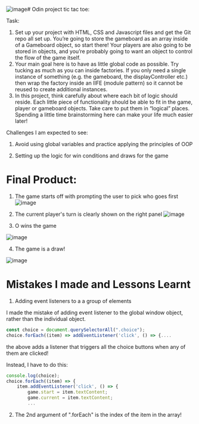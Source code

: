 ![image](https://github.com/user-attachments/assets/9a1b3f42-ad8e-4788-876f-30bfa1c3c8e4)# Odin project tic tac toe:

Task: 
1. Set up your project with HTML, CSS and Javascript files and get the Git repo all set up.
You’re going to store the gameboard as an array inside of a Gameboard object, so start there! Your players are also going to be stored in objects, and you’re probably going to want an object to control the flow of the game itself.
2. Your main goal here is to have as little global code as possible. Try tucking as much as you can inside factories. If you only need a single instance of something (e.g. the gameboard, the displayController etc.) then wrap the factory inside an IIFE (module pattern) so it cannot be reused to create additional instances.
3. In this project, think carefully about where each bit of logic should reside. Each little piece of functionality should be able to fit in the game, player or gameboard objects. Take care to put them in “logical” places. Spending a little time brainstorming here can make your life much easier later!

Challenges I am expected to see: 
1. Avoid using global variables and practice applying the principles of OOP

2. Setting up the logic for win conditions and draws for the game

# Final Product:

1. The game starts off with prompting the user to pick who goes first
![image](https://github.com/user-attachments/assets/a4c90feb-496b-4613-9ca7-13a91bff46cb)

2. The current player's turn is clearly shown on the right panel
![image](https://github.com/user-attachments/assets/9723d94c-af78-4c74-9272-5a585862ff4c)

3. O wins the game

![image](https://github.com/user-attachments/assets/ac16cb36-f132-400b-8f34-21930914af5b)

4. The game is a draw!

![image](https://github.com/user-attachments/assets/30bdf390-2707-4f41-8ead-4e8b239061eb)


# Mistakes I made and Lessons Learnt

1. Adding event listeners to a a group of elements

I made the mistake of adding event listener to the global window object, rather than the individual object.

```javascript
const choice = document.querySelectorAll(".choice");
choice.forEach((item) => addEventListener('click', () => {....
```

the above adds a listener that triggers all the choice buttons when any of them are clicked!

Instead, I have to do this:

```javascript
console.log(choice);
choice.forEach((item) => {
    item.addEventListener('click', () => {
        game.start = item.textContent;
        game.current = item.textContent;
        ...
```

2. The 2nd argument of ".forEach" is the index of the item in the array!
